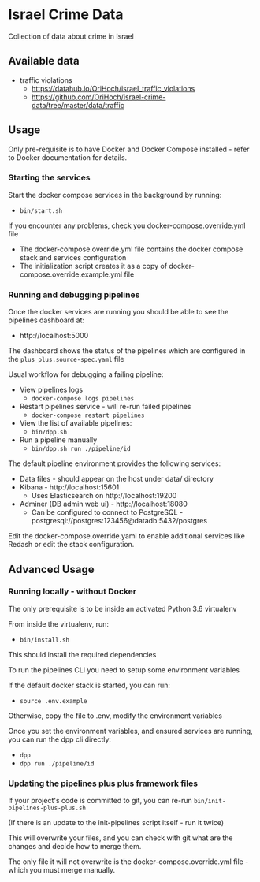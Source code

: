 # Israel Crime Data

Collection of data about crime in Israel


## Available data

* traffic violations
  * https://datahub.io/OriHoch/israel_traffic_violations
  * https://github.com/OriHoch/israel-crime-data/tree/master/data/traffic


## Usage

Only pre-requisite is to have Docker and Docker Compose installed - refer to Docker documentation for details.


### Starting the services

Start the docker compose services in the background by running:

* `bin/start.sh`

If you encounter any problems, check you docker-compose.override.yml file

* The docker-compose.override.yml file contains the docker compose stack and services configuration
* The initialization script creates it as a copy of docker-compose.override.example.yml file


### Running and debugging pipelines

Once the docker services are running you should be able to see the pipelines dashboard at:

* http://localhost:5000

The dashboard shows the status of the pipelines which are configured in the `plus_plus.source-spec.yaml` file

Usual workflow for debugging a failing pipeline:

* View pipelines logs
  * `docker-compose logs pipelines`
* Restart pipelines service - will re-run failed pipelines
  * `docker-compose restart pipelines`
* View the list of available pipelines:
  * `bin/dpp.sh`
* Run a pipeline manually
  * `bin/dpp.sh run ./pipeline/id`

The default pipeline environment provides the following services:

* Data files - should appear on the host under data/ directory
* Kibana - http://localhost:15601
  * Uses Elasticsearch on http://localhost:19200
* Adminer (DB admin web ui) - http://localhost:18080
  * Can be configured to connect to PostgreSQL - postgresql://postgres:123456@datadb:5432/postgres

Edit the docker-compose.override.yaml to enable additional services like Redash or edit the stack configuration.


## Advanced Usage


### Running locally - without Docker

The only prerequisite is to be inside an activated Python 3.6 virtualenv

From inside the virtualenv, run:

* `bin/install.sh`

This should install the required dependencies

To run the pipelines CLI you need to setup some environment variables

If the default docker stack is started, you can run:

* `source .env.example`

Otherwise, copy the file to .env, modify the environment variables

Once you set the environment variables, and ensured services are running, you can run the dpp cli directly:

* `dpp`
* `dpp run ./pipeline/id`


### Updating the pipelines plus plus framework files

If your project's code is committed to git, you can re-run `bin/init-pipelines-plus-plus.sh`

(If there is an update to the init-pipelines script itself - run it twice)

This will overwrite your files, and you can check with git what are the changes and decide how to merge them.

The only file it will not overwrite is the docker-compose.override.yml file - which you must merge manually.
